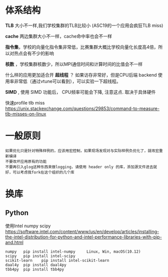 # 体系结构
 **TLB** 大小不一样,我们学校集群的TLB比较小 (ASC19的一个应用会疯狂TLB miss)
 
 **cache** 两边集群大小不一样，cache命中率也会不一样
 
 **指令集**，学校的向量化指令集非常低，比赛集群大概比学校向量化长度高4倍，所以对热点会有不少的影响
 
 **核数** ，学校集群核数少，所以MPI通信时间和计算时间的比值会不一样
  
 什么样的应用更加适合开 **超线程** ？ 如果访存非常好，但是CPU后端 backend 使用率非常低（通过vtune可以看到），可以实验一下超线程。
 
 **SIMD** , 使用 SIMD 功能后， CPU频率可能会下降, 注意这点. 取决于具体硬件
 
 快速profile tlb miss
 https://unix.stackexchange.com/questions/29853/command-to-measure-tlb-misses-on-linux
  
# 一般原则

    如果优化只是针对特殊样例的，应该用宏控制，如果现场发现对与实际样例负优化了，就改宏重新编译
    不要改坏应用原有的功能
    不要再引入glog这种东西来做logging，请使用 header only 的库，添加源文件进去就好，可以考虑我fork在这个组织的几个库

# 换库
## Python 
使用Intel numpy scipy https://software.intel.com/content/www/us/en/develop/articles/installing-the-intel-distribution-for-python-and-intel-performance-libraries-with-pip-and.html
```
numpy 	pip install intel-numpy 	Linux, Win, macOS(10.12)
scipy 	pip install intel-scipy
scikit-learn 	pip install intel-scikit-learn
daal4y 	pip install daal4py
tbb4py 	pip install tbb4py
```
